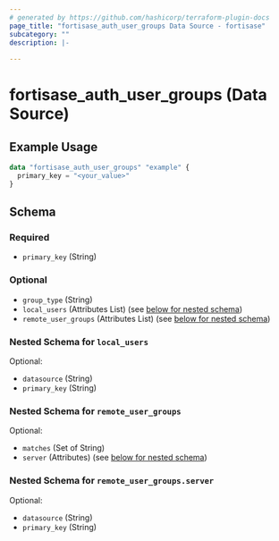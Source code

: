 ```yaml
---
# generated by https://github.com/hashicorp/terraform-plugin-docs
page_title: "fortisase_auth_user_groups Data Source - fortisase"
subcategory: ""
description: |-
  
---
```


# fortisase_auth_user_groups (Data Source)



## Example Usage

```terraform
data "fortisase_auth_user_groups" "example" {
  primary_key = "<your_value>"
}
```

<!-- schema generated by tfplugindocs -->
## Schema

### Required

- `primary_key` (String)

### Optional

- `group_type` (String)
- `local_users` (Attributes List) (see [below for nested schema](#nestedatt--local_users))
- `remote_user_groups` (Attributes List) (see [below for nested schema](#nestedatt--remote_user_groups))

<a id="nestedatt--local_users"></a>
### Nested Schema for `local_users`

Optional:

- `datasource` (String)
- `primary_key` (String)


<a id="nestedatt--remote_user_groups"></a>
### Nested Schema for `remote_user_groups`

Optional:

- `matches` (Set of String)
- `server` (Attributes) (see [below for nested schema](#nestedatt--remote_user_groups--server))

<a id="nestedatt--remote_user_groups--server"></a>
### Nested Schema for `remote_user_groups.server`

Optional:

- `datasource` (String)
- `primary_key` (String)
